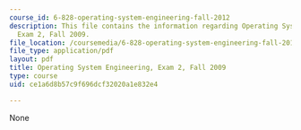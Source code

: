 ```yaml
---
course_id: 6-828-operating-system-engineering-fall-2012
description: This file contains the information regarding Operating System Engineering,
  Exam 2, Fall 2009.
file_location: /coursemedia/6-828-operating-system-engineering-fall-2012/ce1a6d8b57c9f696dcf32020a1e832e4_MIT6_828F12_q09_2.pdf
file_type: application/pdf
layout: pdf
title: Operating System Engineering, Exam 2, Fall 2009
type: course
uid: ce1a6d8b57c9f696dcf32020a1e832e4

---
```

None